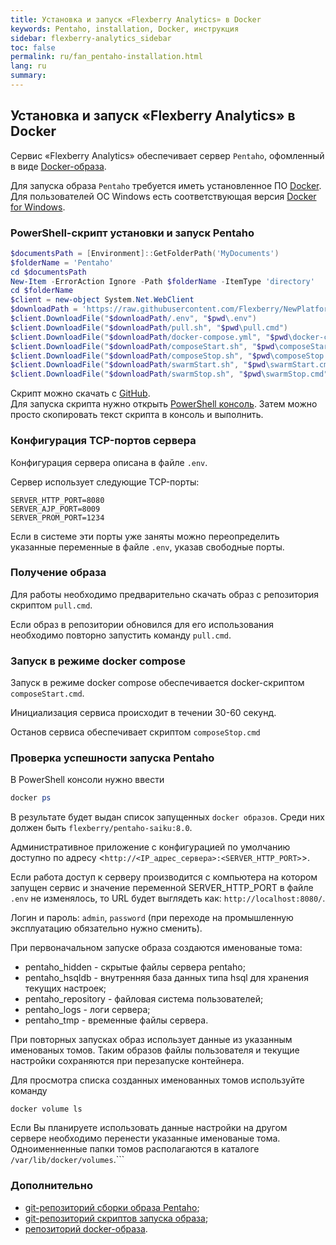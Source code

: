 ```yaml
---
title: Установка и запуск «Flexberry Analytics» в Docker
keywords: Pentaho, installation, Docker, инструкция
sidebar: flexberry-analytics_sidebar
toc: false
permalink: ru/fan_pentaho-installation.html
lang: ru
summary:
---
```


## Установка и запуск «Flexberry Analytics» в Docker

Сервис «Flexberry Analytics» обеспечивает сервер `Pentaho`, офомленный в виде [Docker-образа](https://hub.docker.com/r/flexberry/pentaho/).

Для запуска образа `Pentaho` требуется иметь установленное ПО [Docker](https://docs.docker.com). Для пользователей ОС Windows есть соответствующая версия [Docker for Windows](https://docs.docker.com/docker-for-windows/install/).

### PowerShell-скрипт установки и запуск Pentaho

```powershell
$documentsPath = [Environment]::GetFolderPath('MyDocuments')
$folderName = 'Pentaho'
cd $documentsPath
New-Item -ErrorAction Ignore -Path $folderName -ItemType 'directory'
cd $folderName
$client = new-object System.Net.WebClient
$downloadPath = 'https://raw.githubusercontent.com/Flexberry/NewPlatform.Flexberry.Analytics/master/pentaho'
$client.DownloadFile("$downloadPath/.env", "$pwd\.env")
$client.DownloadFile("$downloadPath/pull.sh", "$pwd\pull.cmd")
$client.DownloadFile("$downloadPath/docker-compose.yml", "$pwd\docker-compose.yml")
$client.DownloadFile("$downloadPath/composeStart.sh", "$pwd\composeStart.cmd")
$client.DownloadFile("$downloadPath/composeStop.sh", "$pwd\composeStop.cmd")
$client.DownloadFile("$downloadPath/swarmStart.sh", "$pwd\swarmStart.cmd")
$client.DownloadFile("$downloadPath/swarmStop.sh", "$pwd\swarmStop.cmd")
```

Скрипт можно скачать с [GitHub](https://raw.githubusercontent.com/Flexberry/NewPlatform.Flexberry.Analytics/master/pentaho/getPentaho.ps1).  
Для запуска скрипта нужно открыть [PowerShell консоль](https://docs.microsoft.com/ru-ru/powershell/scripting/setup/starting-windows-powershell?view=powershell-6). Затем можно просто скопировать текст скрипта в консоль и выполнить.

### Конфигурация TCP-портов сервера

Конфигурация сервера описана в файле `.env`.

Сервер использует следующие TCP-порты:
```
SERVER_HTTP_PORT=8080
SERVER_AJP_PORT=8009
SERVER_PROM_PORT=1234
```

Если в системе эти порты уже заняты можно переопределить указанные переменные в файле `.env`, указав свободные порты.

### Получение образа

Для работы необходимо предварительно скачать образ с репозитория скриптом `pull.cmd`.

Если образ в репозитории обновился для его использования необходимо повторно запустить команду `pull.cmd`.


### Запуск в режиме docker compose

 Запуск в режиме docker compose обеспечивается docker-скриптом `composeStart.cmd`.

 Инициализация сервиса происходит в течении 30-60 секунд.

 Останов сервиса обеспечивает скриптом `composeStop.cmd`


### Проверка успешности запуска Pentaho

В PowerShell консоли нужно ввести
```powershell
docker ps
```

В результате будет выдан список запущенных `docker образов`.
Среди них должен быть `flexberry/pentaho-saiku:8.0`.

Административное приложение с конфигурацией по умолчанию доступно по адресу <`http://<IP_адрес_сервера>:<SERVER_HTTP_PORT>`>. 

Если работа доступ к серверу производится с компьютера на котором запущен сервис и значение переменной SERVER_HTTP_PORT в файле `.env` не изменялось, то URL будет выглядеть как:
`http://localhost:8080/`.

Логин и пароль: `admin`, `password` (при переходе на промышленную эксплуатацию обязательно нужно сменить).

При первоначальном запуске образа создаются именованые тома:
- pentaho_hidden - скрытые файлы сервера pentaho;
- pentaho_hsqldb - внутренняя база данных типа  hsql для хранения текущих настроек;
- pentaho_repository - файловая система пользователей;
- pentaho_logs - логи сервера;
- pentaho_tmp - временные файлы сервера.

При повторных запусках образ использует данные из указанным именованых томов.
Таким образов файлы пользователя и текущие настройки сохраняются при перезапуске контейнера.

Для просмотра списка созданных именованных томов используйте команду
```
docker volume ls
```

Если Вы планируете использовать данные настройки на другом сервере необходимо перенести указанные именованые тома.
Одноименненные папки томов располагаются в каталоге `/var/lib/docker/volumes`.```


### Дополнительно

- [git-репозиторий сборки образа Pentaho](https://github.com/Flexberry/dockerfiles/blob/master/pentaho/README_ru.md);
- [git-репозиторий скриптов запуска образа](https://github.com/Flexberry/NewPlatform.Flexberry.Analytics/tree/master/pentaho);
- [репозиторий docker-образа](https://hub.docker.com/r/flexberry/pentaho/).
